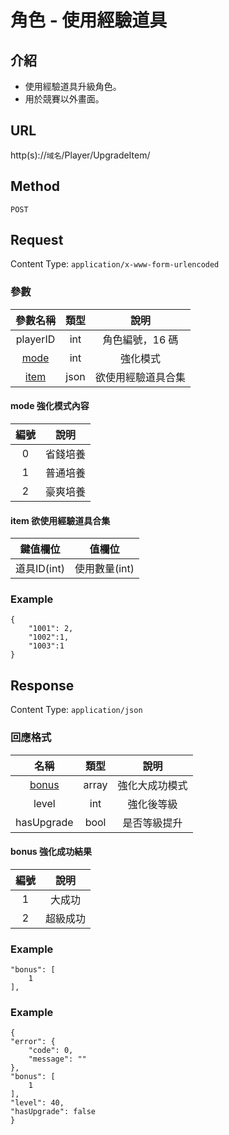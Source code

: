 # 角色 - 使用經驗道具

## 介紹

- 使用經驗道具升級角色。
- 用於競賽以外畫面。

## URL

http(s)://`域名`/Player/UpgradeItem/

## Method

`POST`

## Request

Content Type: `application/x-www-form-urlencoded`

### 參數

| 參數名稱 | 類型 | 說明 |
|:-:|:-:|:-:|
| playerID | int | 角色編號，16 碼 |
| [mode](#mode) | int | 強化模式 |
| [item](#item) | json | 欲使用經驗道具合集 |

#### <span id="mode">mode 強化模式內容</span>

| 編號 | 說明 |
|:-:|:-:|
| 0 | 省錢培養 | 
| 1 | 普通培養 | 
| 2 | 豪爽培養 | 
#### <span id="item">item 欲使用經驗道具合集</span>

| 鍵值欄位 | 值欄位 |
|:-:|:-:|
| 道具ID(int) | 使用數量(int) | 
### Example
    {
        "1001": 2,
        "1002":1,
        "1003":1
    }

## Response

Content Type: `application/json`

### 回應格式

| 名稱 | 類型 | 說明 |
|:-:|:-:|:-:|
| [bonus](#bonus) | array | 強化大成功模式 |
| level | int | 強化後等級 |
| hasUpgrade | bool | 是否等級提升 |

#### <span id="bonus">bonus 強化成功結果</span>

| 編號 | 說明 |
|:-:|:-:|
| 1 | 大成功 | 
| 2 | 超級成功 | 
### Example

    "bonus": [
        1
    ],


### Example
    {
    "error": {
        "code": 0,
        "message": ""
    },
    "bonus": [
        1
    ],
    "level": 40,
    "hasUpgrade": false
    }